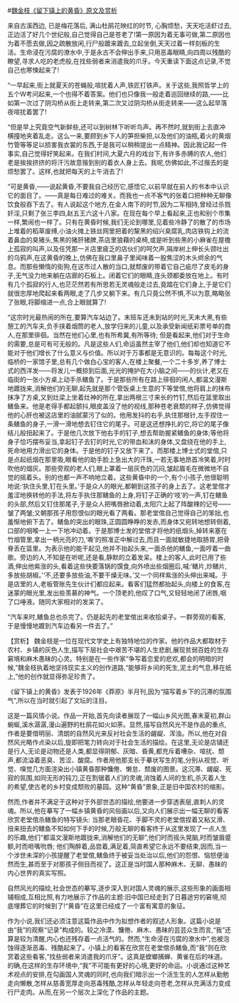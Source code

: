 #[魏金枝《留下镇上的黄昏》原文及赏析](https://www.vrrw.net/wx/15046.html)

来自古溪西边, 已是梅花落后, 满山杜鹃花映红的时节, 心胸烦愁，天天吃活虾过去,正边活了好几个世纪般,自己觉得自己是苍老了!第一原因为着无事可做,第二原因也为着不愿去做,因之疏散放闲,行尸般踱来踱去,立起坐倒,天天过着一样刻板的生活。生命浸在污腐的潦水中,于是永古不会伸出手来,只用恶毒眼睛,向四周以残酷的瞭望,寻求人吃的老虎般,在找些弱者来消遣我的爪牙。今天重读下面这点记录,不觉自己也寒悚起来了!

“一早起来,街上就夏天的苍蝇般,喧扰着人声,铁匠打铁声。关于这些,我照哲学上的五个W考问起来,一个也得不着答案。他们也只像我一般走着巡回继续的路,——比如第一次过了阴沟桥从街上走转来,第二次又过阴沟桥从街走转来——这么起早落夜喧扰着罢了!

“但是早上究竟空气新鲜些,还可以到树林下听听鸟声。再不然时,就到街上去直冲横撞地夹着乱走。这么一来,要顾到乡下人的笋担柴担,以及他们的油瓶,着火的黄烟竹管等等足以损害我衣裳的东西,于是我可以稍稍提出一点精神。因此我记起一件事实,自己觉得好笑起来。在我们村间,大夏六月的戏台下,有许多赤膊的农人,他们老是挨挨挤挤的将汗污故意揩到别的着衣人身上去。我呢,仿佛如此,不过揩去的是烦愁罢了。这样,也就把每天的上午消去了!

“可是黄昏,——说起黄昏,不要我自己经历它,感悟它,以前早就在前人的书本中认识它的面目了。——真是每日难过的难关。而我也一点不客气的张着口把种种无聊像饮食般吞下去了。有人说起这个地方,在金人南下的时节,因为二军相持,曾经过杀戮奸淫,只剩了张三李四,赵五王六这十八家。在现在每个早上看起来,正也和别个市集一样,繁闹也一样了。只有在黄昏时候,我们无论到哪里,见着些冷静了的散了的市场上堆着的稻草废缚,小油火摊上铁丝网里把着的黧黑的绍兴臭腐乳,肉店铁钩上的流着鼻血的臭猪头,焦黑的猪肝猪脾,茶店里狼藉的桌椅,或是听到些黑的小麻雀在屋檐上孤寂的叫声,以及任凭那一爿店里疲乏的店伙们的呵欠声,隔岸树上伸长头颈吐出的乌鸦声,在这黄昏的晚上,仿佛在我口里鼻子里闻味着一股焦涩的木头烬余的气息。而那些懒惰的街狗,在这市过人散的当口,就颓废的带着它自己疵尽了皮毛的身子,无气没力地来躺在店廊的石板上。闭着它们的眼睛,连头颈都委放在地上。有时有几个孤寂的行人,也茫茫然若有所思若无灵魂般走过去,竟踏在它们身上,于是它们就很忠厚地爬起来看两眼,走了几步又躺下来。有几只竟公然不惧,不以为意,略略张了张眼,将脚缩进一点,合上眼就算了!

“这宗时光最热闹的所在,要算汽车站边了。末班车还未到站的时光,天未大黑,有些憩工的汽车夫,负手挟着烟筒的老人,放学归来的儿童,以及承受新闻纸彩票号单的商人,在那里徘徊。当然在他们心里,也有所希冀,有所等待; 但是看起来,他们对于生命的需要,总是可有可无般的。凡是这些人们,命运虽然主宰了他们,他们却也知道它不能对于他们增长了什么意义与价值。所以对于万事都是无意识的。每每这个时光,临桥的一家馆子里,总有几个做白心宝的客人,在楼上聚餐,一个二十多岁,养了博士式的西洋发——将发儿一概掠到后面,光光的掩护在大小脑之间——的伙计,老又在临街的一张小方桌上动手杀鳝鱼了。于是那些所有在路上徘徊的闲人,都温文漫斯地踱拢来,消解他们的无聊,起先就是那个管饭桌上生意的下等堂倌,他将肩上的抹布抹净了方桌,又到灶梁上坐着灶神的所在,拿出两根三寸来长的竹钉,然后在篮里取出鳝鱼来。他是老得手都起颤抖,眼皮盖没了他的视线,那种苍老衰颓的样子,仿佛觉得他的心肝也被这店里的油腻蒙污了似的。他用发抖的右手,执住那根针,左手捏住一条鳝鱼的身子,一滑一滑地想去钉住它的尾子。可是这还想挣扎的它,将它的尾子像结儿般扭起来了。于是他几次放下他右手的钉子,想去帮助握紧鳝鱼的身体;等他将身子恰巧摆布妥当,拿起钉子去钉的时光,它的带血和沫的身体,又盘绕在他的手上,死命地用力滑出它的身体。于是他的钉子又放下来了。而那楼上博士式的堂倌,只是点起纸烟在那里吸,眼看他的助手脸上急出大的汗珠,一若无事地昂首冷笑着,时时吹他的烟灰。那些旁观的老人们,眼上罩着一层灰色的沉闷,皱起眉毛在微微地不自觉的摇着头。别的也都一声不响地立着。这些黄昏中的一个,有个小孩子,他很聪明地说:‘执住头里,钉在头里。’于是众人的眼光,都朝到这孩子的身上去了。这老堂倌才羞涩地换转他的手法,将左手执住那鳝鱼的上身,将钉子正确的‘吱’的一声,钉在鳝鱼的头部,然后又钉住那尾子,于是众人把嘴唇掀动着,太阳穴上起了阵酸辣的记号——皱了两皱;又朝那孩子用怨恨似的眼光看了两看。那老堂倌自己觉得自己的笨拙,也羞惭地俯下去了。鳝鱼的突出的眼珠,正圆圆睁睁的发赤,而身体又宛转地想转侧着,口部的咽喉一上一下地冲动着。于是那博士发的堂倌才将他的纸烟头,掉转来塞在竹烟管里,拿出一柄光亮的刀,‘嘶’的照准正中解过去,而且一面就敏捷地取肠胃,把骨脊丢在篮里。为表示他的能干起见,他并不抬起头来,一面杀他的鳝鱼,一面哼着一曲歌。旁边的人,不知是在听呢,还是看,静默的立着发呆。楼上的客人,此时已用了些酒,伸出他紫涨的头,看着这些快要落锅的馔食,向外喷出些烟圈后,喊:‘鳝片,炒鳝片,多放些胡椒。’‘不,还要多放些油,不要干燥无味。’又一个同样紫涨的头伸出来喊。于是店里的人,老板管账先生伙计们都应起来。看客们猛然都抬起头,向楼上的食客,在迷蒙的眼光里,发出些羡慕的神气。一个顶老的,他叹了口气,又轻轻地闭了闭唇,咽了口唾液。随同大家相对的发呆了。

“汽车来时,鳝鱼总也杀完了。仍是起先的老堂倌出来收拾桌子。一群旁观的看客,于是慢慢地踱到汽车边看另一件去了。”



【赏析】 魏金枝是一位在现代文学史上有独特地位的作家。他的作品大都取材于农村、乡镇的灰色人生,描写下层社会中艰苦不堪的人生悲剧,展现贫弱百姓的生存窘境和麻木愚昧的心灵。特别是在一些作家“争写着恋爱的悲欢,都会的明暗的时候,”魏金枝执着地坚持现实主义的创作道路,“能够将乡间的死生,泥土的气息,移在纸上,”他的创作就显得弥足珍贵了。

《留下镇上的黄昏》发表于1926年《莽原》半月刊,因为“描写着乡下的沉滞的氛围气”,所以在当时就引起了文坛的注目。

这是一篇风情小说。作品一开始,首先向读者展现了一幅山乡风光图,春末夏初,群山蜿蜒,溪水潺潺,漫山遍野的杜鹃花如火如荼。显然,描写自然风光不是作品的重点,作者是要借明丽、清朗的自然风光来反衬社会生活的龌龊、浑浊。所以,他在对自然风光略作点染以后,旋即把笔力转向对于社会生活的描绘。在这里,无论是店铺还是行人,无论是动物还是人类,都显得阴郁、灰暗、昏黄,都充斥着嘈杂、喧扰、颓声,都流溢着恶臭、苦涩、酸腐。作者用他那支长于摹状写生的笔,分别从视觉、听觉、嗅觉几方面渲染出小镇黄昏那种慵倦、懒怠、颓废的图景。这沉滞、龌龊、死寂的氛围,如同无形的钝刀,正在割锯着人们的灵魂,消蚀着人间的生机,杀灭着人生的希望,使古老的乡村变成颓败的墓园。这种“黄昏”景象,正是旧中国农村的缩影。

然而,作者并不满足于这种对于外部世态的描绘,他要进一步穿透表层,直刺人的灵魂。所以,他在摹写了一幅乡镇黄昏的风俗画以后,又向人们展示出一幅无聊的看客欣赏老堂倌杀鳝鱼的特写镜头: 当那老眼昏花、手脚不灵的老堂倌捏着又粘又滑、扭来扭去的鳝鱼不知如何下手的时候,万般无聊的看客终于从这里发现了一点人生的乐趣,他们“都温文漫斯地踱拢来,消解他们的无聊”,他们时而摇头晃脑,时而皱眉蹙额,时而咂嘴吮唇; 他们陶醉着,品尝着,满足着,简直希望它永远不要结束,因而,当一个涉世未深的小孩提醒了老堂倌,鳝鱼终于被妥当处治以后,他们的怨恨、恼怒便油然而生,甚而至于对那孩子侧目而视了。这正是当时国人那种麻木、无聊、愚昧的内心世界的真实写照。

自然风光的描绘,社会世态的摹写,逐步深入到对国人灵魂的展示,这些形象的画面相辅相成,互相比照,有力地展示了作品的主题:旧中国已经走到了日暮途穷的窘境,彻底埋葬它的时候到了!“黄昏”在这里已经成了一个富有寓意的象征。

作为小说,我们还必须注意这篇作品中作为拟想作者的叙述人形象。这篇小说是由“我”的观察“记录”构成的。较之冷漠、慵倦、麻木、愚昧的芸芸众生而言,“我”还算是较为清醒,内心也还残存着一点活气的。然而,“生命浸在污腐的潦水中”,也被泡蚀得逐渐恶毒、残酷起来了。小镇上的看客在欣赏在老堂倌杀鳝鱼,而“我”则在欣赏着这些看客,“找些弱者来消遣我的爪牙”。这真是螳螂捕蝉、黄雀在后的味道。的确,在这样的生存环境中,“我”不可能有更好的心境,更好的命运。小说通过这种艺术视点的安排,在勾画国人灵魂的同时,也向我们暗示出一个活生生的人怎样从勤勉走向懒散,怎样从慈善宽厚走向恶毒残酷,怎样从年轻走向苍老,怎样从充满活力变成行尸走肉。从而,在另一个层次上深化了作品的主题。

